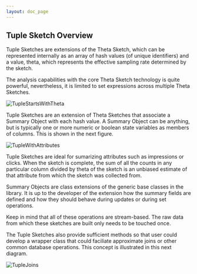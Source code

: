 ```yaml
---
layout: doc_page
---
```


## Tuple Sketch Overview

Tuple Sketches are extensions of the Theta Sketch, which can be represented internally as an array of hash values (of unique identifiers) and a value, theta, which represents the effective sampling rate determined by the sketch.

The analysis capabilities with the core Theta Sketch technology is quite powerful, nevertheless, it is limited to set expressions across multiple Theta Sketches.

<img class="doc-img-full" src="{{site.docs_img_dir}}TupleStartsWithTheta.png" alt="TupleStartsWithTheta" />

Tuple Sketches are an extension of Theta Sketches that associate a Summary Object with each hash value.  A Summary Object can be anything, but is typically one or more numeric or boolean state variables as members of columns. This is shown in the next figure.

<img class="doc-img-full" src="{{site.docs_img_dir}}TupleWithAttributes.png" alt="TupleWithAttributes" />

Tuple Sketches are ideal for sumarizing attributes such as impressions or clicks. When the sketch is complete, the sum of all the counts in any particular column divided by theta of the sketch is an unbiased estimate of that attribute from which the sketch was collected from.

Summary Objects are class extensions of the generic base classes in the library. It is up to the developer of the extension how the summary fields are defined and how they should behave during updates or during set operations.

Keep in mind that all of these operations are stream-based.  The raw data from which these sketches are built only needs to be touched once.

The Tuple Sketches also provide sufficient methods so that user could develop a wrapper class that could faciliate approximate joins or other common database operations.  This concept is illustrated in this next diagram.

<img class="doc-img-half" src="{{site.docs_img_dir}}TupleJoins.png" alt="TupleJoins" />
